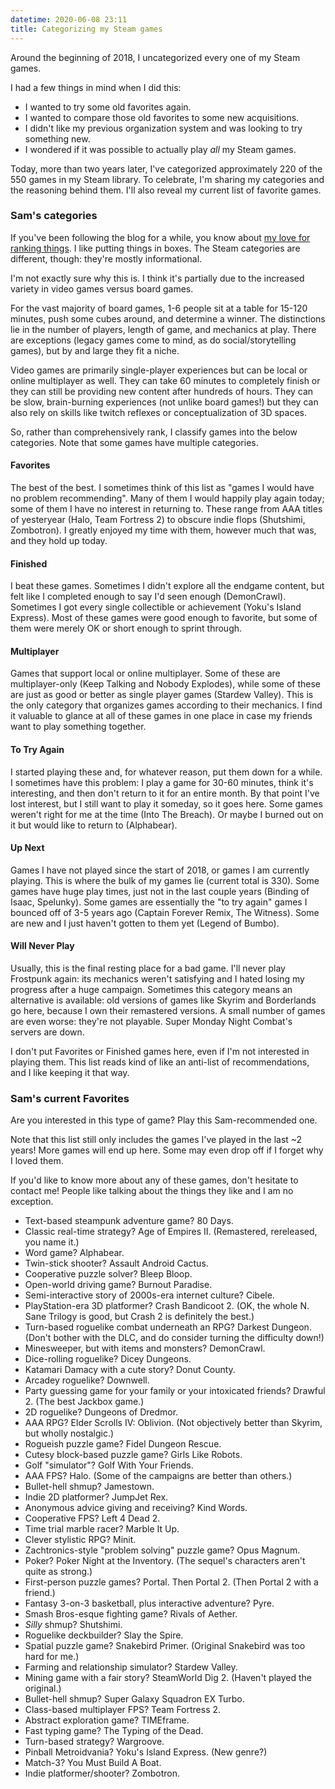 ```yaml
---
datetime: 2020-06-08 23:11
title: Categorizing my Steam games
---
```


Around the beginning of 2018, I uncategorized every one of my Steam games.

I had a few things in mind when I did this:

- I wanted to try some old favorites again.
- I wanted to compare those old favorites to some new acquisitions.
- I didn't like my previous organization system and was looking to try something new.
- I wondered if it was possible to actually play _all_ my Steam games.

Today, more than two years later, I've categorized approximately 220 of the 550 games in my Steam library. To celebrate, I'm sharing my categories and the reasoning behind them. I'll also reveal my current list of favorite games.

### Sam's categories

If you've been following the blog for a while, you know about [my love for ranking things](/blog/board-game-rankings). I like putting things in boxes. The Steam categories are different, though: they're mostly informational.

I'm not exactly sure why this is. I think it's partially due to the increased variety in video games versus board games.

For the vast majority of board games, 1-6 people sit at a table for 15-120 minutes, push some cubes around, and determine a winner. The distinctions lie in the number of players, length of game, and mechanics at play. There are exceptions (legacy games come to mind, as do social/storytelling games), but by and large they fit a niche.

Video games are primarily single-player experiences but can be local or online multiplayer as well. They can take 60 minutes to completely finish or they can still be providing new content after hundreds of hours. They can be slow, brain-burning experiences (not unlike board games!) but they can also rely on skills like twitch reflexes or conceptualization of 3D spaces.

So, rather than comprehensively rank, I classify games into the below categories. Note that some games have multiple categories.

#### Favorites

The best of the best. I sometimes think of this list as "games I would have no problem recommending". Many of them I would happily play again today; some of them I have no interest in returning to. These range from AAA titles of yesteryear (Halo, Team Fortress 2) to obscure indie flops (Shutshimi, Zombotron). I greatly enjoyed my time with them, however much that was, and they hold up today.

#### Finished

I beat these games. Sometimes I didn't explore all the endgame content, but felt like I completed enough to say I'd seen enough (DemonCrawl). Sometimes I got every single collectible or achievement (Yoku's Island Express). Most of these games were good enough to favorite, but some of them were merely OK or short enough to sprint through.

#### Multiplayer

Games that support local or online multiplayer. Some of these are multiplayer-only (Keep Talking and Nobody Explodes), while some of these are just as good or better as single player games (Stardew Valley). This is the only category that organizes games according to their mechanics. I find it valuable to glance at all of these games in one place in case my friends want to play something together.

#### To Try Again

I started playing these and, for whatever reason, put them down for a while. I sometimes have this problem: I play a game for 30-60 minutes, think it's interesting, and then don't return to it for an entire month. By that point I've lost interest, but I still want to play it someday, so it goes here. Some games weren't right for me at the time (Into The Breach). Or maybe I burned out on it but would like to return to (Alphabear).

#### Up Next

Games I have not played since the start of 2018, or games I am currently playing. This is where the bulk of my games lie (current total is 330). Some games have huge play times, just not in the last couple years (Binding of Isaac, Spelunky). Some games are essentially the "to try again" games I bounced off of 3-5 years ago (Captain Forever Remix, The Witness). Some are new and I just haven't gotten to them yet (Legend of Bumbo).

#### Will Never Play

Usually, this is the final resting place for a bad game. I'll never play Frostpunk again: its mechanics weren't satisfying and I hated losing my progress after a huge campaign. Sometimes this category means an alternative is available: old versions of games like Skyrim and Borderlands go here, because I own their remastered versions. A small number of games are even worse: they're not playable. Super Monday Night Combat's servers are down.

I don't put Favorites or Finished games here, even if I'm not interested in playing them. This list reads kind of like an anti-list of recommendations, and I like keeping it that way.

### Sam's current Favorites

Are you interested in this type of game? Play this Sam-recommended one.

Note that this list still only includes the games I've played in the last ~2 years! More games will end up here. Some may even drop off if I forget why I loved them.

If you'd like to know more about any of these games, don't hesitate to contact me! People like talking about the things they like and I am no exception.

- Text-based steampunk adventure game? 80 Days.
- Classic real-time strategy? Age of Empires II. (Remastered, rereleased, you name it.)
- Word game? Alphabear.
- Twin-stick shooter? Assault Android Cactus.
- Cooperative puzzle solver? Bleep Bloop.
- Open-world driving game? Burnout Paradise.
- Semi-interactive story of 2000s-era internet culture? Cibele.
- PlayStation-era 3D platformer? Crash Bandicoot 2. (OK, the whole N. Sane Trilogy is good, but Crash 2 is definitely the best.)
- Turn-based roguelike combat underneath an RPG? Darkest Dungeon. (Don't bother with the DLC, and do consider turning the difficulty down!)
- Minesweeper, but with items and monsters? DemonCrawl.
- Dice-rolling roguelike? Dicey Dungeons.
- Katamari Damacy with a cute story? Donut County.
- Arcadey roguelike? Downwell.
- Party guessing game for your family or your intoxicated friends? Drawful 2. (The best Jackbox game.)
- 2D roguelike? Dungeons of Dredmor.
- AAA RPG? Elder Scrolls IV: Oblivion. (Not objectively better than Skyrim, but wholly nostalgic.)
- Rogueish puzzle game? Fidel Dungeon Rescue.
- Cutesy block-based puzzle game? Girls Like Robots.
- Golf "simulator"? Golf With Your Friends.
- AAA FPS? Halo. (Some of the campaigns are better than others.)
- Bullet-hell shmup? Jamestown.
- Indie 2D platformer? JumpJet Rex.
- Anonymous advice giving and receiving? Kind Words.
- Cooperative FPS? Left 4 Dead 2.
- Time trial marble racer? Marble It Up.
- Clever stylistic RPG? Minit.
- Zachtronics-style "problem solving" puzzle game? Opus Magnum.
- Poker? Poker Night at the Inventory. (The sequel's characters aren't quite as strong.)
- First-person puzzle games? Portal. Then Portal 2. (Then Portal 2 with a friend.)
- Fantasy 3-on-3 basketball, plus interactive adventure? Pyre.
- Smash Bros-esque fighting game? Rivals of Aether.
- _Silly_ shmup? Shutshimi.
- Roguelike deckbuilder? Slay the Spire.
- Spatial puzzle game? Snakebird Primer. (Original Snakebird was too hard for me.)
- Farming and relationship simulator? Stardew Valley.
- Mining game with a fair story? SteamWorld Dig 2. (Haven't played the original.)
- Bullet-hell shmup? Super Galaxy Squadron EX Turbo.
- Class-based multiplayer FPS? Team Fortress 2.
- Abstract exploration game? TIMEframe.
- Fast typing game? The Typing of the Dead.
- Turn-based strategy? Wargroove.
- Pinball Metroidvania? Yoku's Island Express. (New genre?)
- Match-3? You Must Build A Boat.
- Indie platformer/shooter? Zombotron.
